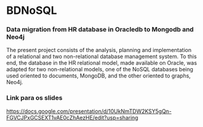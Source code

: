 # BDNoSQL

### Data migration from HR database in Oracledb to Mongodb and Neo4j

The present project consists of the analysis, planning and implementation of a relational and two non-relational database management system. To this end, the database in the HR relational model, made available on Oracle, was adapted for two non-relational models, one of the NoSQL databases being used oriented to documents, MongoDB, and the other oriented to graphs, Neo4j.



### Link para os slides
https://docs.google.com/presentation/d/10UkNmTDW2KSY5gQn-FGVCJPxGCSEXT1vAE0cZhAezHE/edit?usp=sharing
